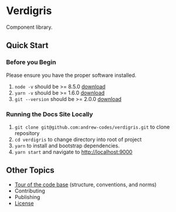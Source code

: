 # Verdigris
Component library.

## Quick Start
### Before you Begin
Please ensure you have the proper software installed.
1. `node -v` should be >= 8.5.0 [download](https://nodejs.org/en/)
2. `yarn -v` should be >= 1.6.0 [download](https://yarnpkg.com/lang/en/docs/install/)
3. `git --version` should be >= 2.0.0 [download](https://git-scm.com/downloads)

### Running the Docs Site Locally
1. `git clone git@github.com:andrew-codes/verdigris.git` to clone repository
2. `cd verdigris` to change directory into root of project
1. `yarn` to install and bootstrap dependencies.
2. `yarn start` and navigate to [http://localhost:9000](http://localhost:9000)

## Other Topics
- [Tour of the code base](./docs/tour-of-the-code-base.md) (structure, conventions, and norms)
- Contributing
- Publishing
- [License](./LICENSE)
